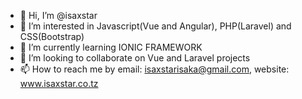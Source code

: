 - 👋 Hi, I’m @isaxstar
- 👀 I’m interested in Javascript(Vue and Angular), PHP(Laravel) and CSS(Bootstrap)
- 🌱 I’m currently learning IONIC FRAMEWORK
- 💞️ I’m looking to collaborate on Vue and Laravel projects
- 📫 How to reach me by email: isaxstarisaka@gmail.com, website: www.isaxstar.co.tz

<!---
isaxstar/isaxstar is a ✨ special ✨ repository because its `README.md` (this file) appears on your GitHub profile.
You can click the Preview link to take a look at your changes.
--->
